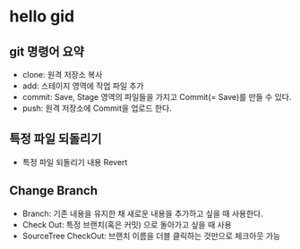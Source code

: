 # hello gid

## git 명령어 요약

- clone: 원격 저장소 복사
- add: 스테이지 영역에 작업 파일 추가
- commit: Save, Stage 영역의 파일들을 가지고 Commit(= Save)를 만들 수 있다.
- push: 원격 저장소에 Commit을 업로드 한다.

## 특정 파일 되돌리기

- 특정 파일 되돌리기 내용 Revert

## Change Branch

- Branch: 기존 내용을 유지한 채 새로운 내용을 추가하고 싶을 때 사용한다.
- Check Out: 특정 브랜치(혹은 커밋) 으로 돌아가고 싶을 때 사용
- SourceTree CheckOut: 브랜치 이름을 더블 클릭하는 것만으로 체크아웃 가능
